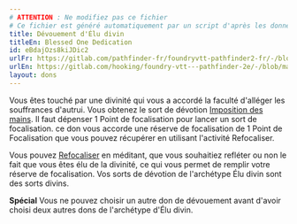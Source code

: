 ```yaml
---
# ATTENTION : Ne modifiez pas ce fichier
# Ce fichier est généré automatiquement par un script d'après les données du module Foundry VTT officiel et de sa traduction
title: Dévouement d'Élu divin
titleEn: Blessed One Dedication
id: eBdajOzs8kiJDic2
urlFr: https://gitlab.com/pathfinder-fr/foundryvtt-pathfinder2-fr/-/blob/master/data/feats/eBdajOzs8kiJDic2.htm
urlEn: https://gitlab.com/hooking/foundry-vtt---pathfinder-2e/-/blob/master/packs/data/feats.db/blessed-one-dedication.json
layout: dons
---
```

Vous êtes touché par une divinité qui vous a accordé la faculté d'alléger les souffrances d'autrui. Vous obtenez le sort de dévotion [Imposition des mains](../sorts/imposition-des-mains.html). Il faut dépenser 1 Point de focalisation pour lancer un sort de focalisation. ce don vous accorde une réserve de focalisation de 1 Point de Focalisation que vous pouvez récupérer en utilisant l'activité Refocaliser.

Vous pouvez [Refocaliser](../actions/refocaliser.html) en méditant, que vous souhaitiez refléter ou non le fait que vous êtes élu de la divinité, ce qui vous permet de remplir votre réserve de focalisation. Vos sorts de dévotion de l'archétype Élu divin sont des sorts divins.

**Spécial** Vous ne pouvez choisir un autre don de dévouement avant d'avoir choisi deux autres dons de l'archétype d'Élu divin.
